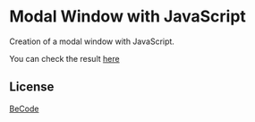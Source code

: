 # Modal Window with JavaScript

Creation of a modal window with JavaScript. 


You can check the result [here](https://yl2120.github.io/Eyes_JS/)
## License
[BeCode](https://becode.org/fr/)
